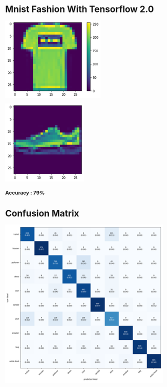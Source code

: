 # Mnist Fashion With Tensorflow 2.0

![img](src/Screenshot_2020-08-05JupyterLab.png)

![img](src/Screenshot_2020-08-05JupyterLab1.png)

### Accuracy : 79%

# Confusion Matrix

![img](src/cm.png)